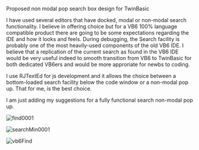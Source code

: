 Proposed non modal pop search box design for TwinBasic

I have used several editors that have docked, modal or non-modal search functionality. I believe in offering choice but for a VB6 100% language compatible product there are going to be some expectations regarding the IDE and how it looks and feels. During debugging, the Search facility is probably one of the most heavily-used components of the old VB6 IDE. I believe that a replication of the current search as found in the VB6 IDE would be very useful indeed to smooth transition from VB6 to TwinBasic for both dedicated VB6ers and would be more approriate for newbs to coding.

I use RJTextEd for js development and it allows the choice between a bottom-loaded search facility below the code window or a non-modal pop up. That for me, is the best choice.

I am just adding my suggestions for a fully functional search non-modal pop up.

![find0001](https://github.com/user-attachments/assets/71de1cad-0160-4cfc-bf36-f27faf93e862)


![searchMin0001](https://github.com/user-attachments/assets/5b8f482c-fa52-4203-b2c2-75220bf0e883)

![vb6Find](https://github.com/user-attachments/assets/3516ac17-f227-4073-b1bb-93a8ab1350cd)
